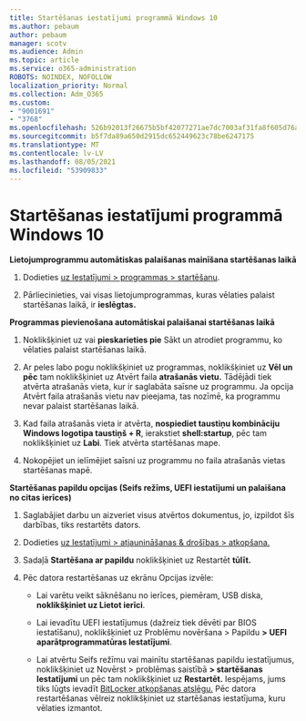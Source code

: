 ```yaml
---
title: Startēšanas iestatījumi programmā Windows 10
ms.author: pebaum
author: pebaum
manager: scotv
ms.audience: Admin
ms.topic: article
ms.service: o365-administration
ROBOTS: NOINDEX, NOFOLLOW
localization_priority: Normal
ms.collection: Adm_O365
ms.custom:
- "9001691"
- "3768"
ms.openlocfilehash: 526b92013f26675b5bf42077271ae7dc7003af31fa8f605d76aea92e0ccabfa1
ms.sourcegitcommit: b5f7da89a650d2915dc652449623c78be6247175
ms.translationtype: MT
ms.contentlocale: lv-LV
ms.lasthandoff: 08/05/2021
ms.locfileid: "53909833"
---
```

# <a name="startup-settings-in-windows-10"></a>Startēšanas iestatījumi programmā Windows 10

**Lietojumprogrammu automātiskas palaišanas mainīšana startēšanas laikā**

1. Dodieties [uz Iestatījumi > programmas > startēšanu](ms-settings:startupapps?activationSource=GetHelp).

2. Pārliecinieties, vai visas lietojumprogrammas, kuras vēlaties palaist startēšanas laikā, ir **ieslēgtas.**

**Programmas pievienošana automātiskai palaišanai startēšanas laikā**

1. Noklikšķiniet uz vai **pieskarieties pie** Sākt un atrodiet programmu, ko vēlaties palaist startēšanas laikā.

2. Ar peles labo pogu noklikšķiniet uz programmas, noklikšķiniet uz **Vēl un pēc** tam noklikšķiniet uz Atvērt faila **atrašanās vietu.** Tādējādi tiek atvērta atrašanās vieta, kur ir saglabāta saīsne uz programmu. Ja opcija Atvērt faila atrašanās vietu nav pieejama, tas nozīmē, ka programmu nevar palaist startēšanas laikā.

3. Kad faila atrašanās vieta ir atvērta, **nospiediet taustiņu kombināciju Windows logotipa taustiņš + R**, ierakstiet **shell:startup**, pēc tam noklikšķiniet uz **Labi**. Tiek atvērta startēšanas mape.

4. Nokopējiet un ielīmējiet saīsni uz programmu no faila atrašanās vietas startēšanas mapē.

**Startēšanas papildu opcijas (Seifs režīms, UEFI iestatījumi un palaišana no citas ierīces)**

1. Saglabājiet darbu un aizveriet visus atvērtos dokumentus, jo, izpildot šīs darbības, tiks restartēts dators.

2. Dodieties [uz Iestatījumi > atjaunināšanas & drošības > atkopšana.](ms-settings:recovery?activationSource=GetHelp)

3. Sadaļā **Startēšana ar papildu** noklikšķiniet uz Restartēt **tūlīt.** 

4. Pēc datora restartēšanas uz ekrānu Opcijas izvēle:

    - Lai varētu veikt sāknēšanu no ierīces, piemēram, USB diska, **noklikšķiniet uz Lietot ierīci**.

    - Lai ievadītu UEFI iestatījumus (dažreiz tiek dēvēti par BIOS iestatīšanu), noklikšķiniet uz Problēmu novēršana > Papildu **> UEFI aparātprogrammatūras Iestatījumi**. 

    - Lai atvērtu Seifs režīmu vai mainītu startēšanas papildu iestatījumus, noklikšķiniet uz Novērst > problēmas saistībā **> startēšanas Iestatījumi** un pēc tam noklikšķiniet uz **Restartēt.** Iespējams, jums tiks lūgts ievadīt [BitLocker atkopšanas atslēgu.](https://support.microsoft.com/help/4026181/windows-10-find-my-bitlocker-recovery-key) Pēc datora restartēšanas vēlreiz noklikšķiniet uz startēšanas iestatījuma, kuru vēlaties izmantot.